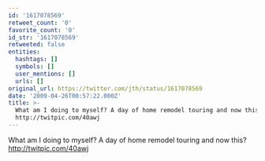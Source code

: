 ```yaml
---
id: '1617078569'
retweet_count: '0'
favorite_count: '0'
id_str: '1617078569'
retweeted: false
entities:
  hashtags: []
  symbols: []
  user_mentions: []
  urls: []
original_url: https://twitter.com/jth/status/1617078569
date: '2009-04-26T00:57:22.000Z'
title: >-
  What am I doing to myself? A day of home remodel touring and now this?
  http://twitpic.com/40awj
---
```


What am I doing to myself? A day of home remodel touring and now this? http://twitpic.com/40awj